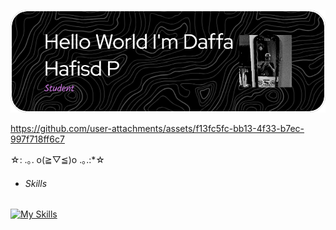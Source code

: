 
![Daffa Hafisd P](github-header-image.png)




https://github.com/user-attachments/assets/f13fc5fc-bb13-4f33-b7ec-997f718ff6c7



<!--
**zmno84/zmno84** is a ✨ _special_ ✨ repository because its `README.md` (this file) appears on your GitHub profile.

Here are some ideas to get you started:

- 🔭 I’m currently working on ...
- 🌱 I’m currently learning ...
- 👯 I’m looking to collaborate on ...
- 🤔 I’m looking for help with ...
- 💬 Ask me about ...
- 📫 How to reach me: ...
- 😄 Pronouns: ...
- ⚡ Fun fact: ...
-->

☆: .｡. o(≧▽≦)o .｡.:*☆

- ###### Skills
[![My Skills](https://skillicons.dev/icons?i=html,css,js)](https://skillicons.dev)
